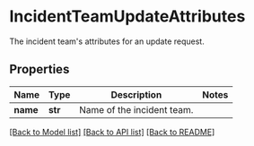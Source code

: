 # IncidentTeamUpdateAttributes

The incident team's attributes for an update request.
## Properties
Name | Type | Description | Notes
------------ | ------------- | ------------- | -------------
**name** | **str** | Name of the incident team. | 

[[Back to Model list]](README.md#documentation-for-models) [[Back to API list]](README.md#documentation-for-api-endpoints) [[Back to README]](README.md)


